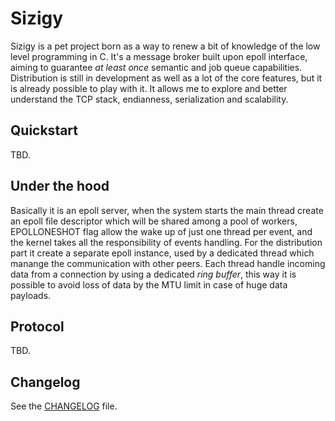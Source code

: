 Sizigy
========

Sizigy is a pet project born as a way to renew a bit of knowledge of the low level programming in C.
It's a message broker built upon epoll interface, aiming to guarantee *at least once* semantic and
job queue capabilities. Distribution is still in development as well as a lot of the core features,
but it is already possible to play with it. It allows me to explore and better understand the TCP
stack, endianness, serialization and scalability.

## Quickstart

TBD.

## Under the hood

Basically it is an epoll server, when the system starts the main thread create an epoll file
descriptor which will be shared among a pool of workers, EPOLLONESHOT flag allow the wake up of just
one thread per event, and the kernel takes all the responsibility of events handling.
For the distribution part it create a separate epoll instance, used by a dedicated thread which
manange the communication with other peers.
Each thread handle incoming data from a connection by using a dedicated *ring buffer*, this way it
is possible to avoid loss of data by the MTU limit in case of huge data payloads.

## Protocol

TBD.

## Changelog

See the [CHANGELOG](CHANGELOG) file.
